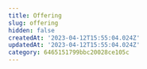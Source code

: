 ```yaml
---
title: Offering
slug: offering
hidden: false
createdAt: '2023-04-12T15:55:04.024Z'
updatedAt: '2023-04-12T15:55:04.024Z'
category: 6465151799bbc20028ce105c
---
```

